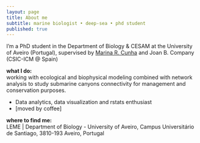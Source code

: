 ```yaml
---
layout: page
title: About me
subtitle: marine biologist • deep-sea • phd student
published: true
---
```

I’m a PhD student in the Department of Biology & CESAM at the University of Aveiro (Portugal), supervised by [Marina R. Cunha](http://www.cesam.ua.pt/index.php?tabela=pessoaldetail&menu=198&user=82) and Joan B. Company (CSIC-ICM @ Spain)

**what I do:**  
working with ecological and biophysical modeling combined with network analysis to study submarine canyons connectivity for management and conservation purposes.

 - Data analytics, data visualization and rstats enthusiast 
 - [moved by coffee]

**where to find me:**  
LEME | Department of Biology - University of Aveiro, Campus Universitário de Santiago, 3810-193 Aveiro, Portugal  
